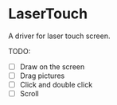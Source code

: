 # LaserTouch

A driver for laser touch screen.

TODO:
- [ ] Draw on the screen
- [ ] Drag pictures
- [ ] Click and double click
- [ ] Scroll
